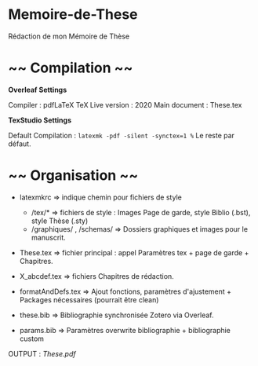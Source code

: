 # Memoire-de-These
Rédaction de mon Mémoire de Thèse

~~ Compilation ~~
=
**Overleaf Settings**

Compiler : pdfLaTeX
TeX Live version : 2020
Main document : These.tex

**TexStudio Settings**

Default Compilation : `latexmk -pdf -silent -synctex=1 %`
Le reste par défaut.

~~ Organisation ~~
=
- latexmkrc => indique chemin pour fichiers de style 
  - /tex/* => fichiers de style : Images Page de garde, style Biblio (.bst), style Thèse (.sty)
  - /graphiques/ , /schemas/ => Dossiers graphiques et images pour le manuscrit.
- These.tex => fichier principal : appel Paramètres tex + page de garde + Chapitres.
- X_abcdef.tex => fichiers Chapitres de rédaction.
- formatAndDefs.tex => Ajout fonctions, paramètres d'ajustement + Packages nécessaires (pourrait être clean)

- these.bib => Bibliographie synchronisée Zotero via Overleaf.
- params.bib => Paramètres overwrite bibliographie + bibliographie custom

OUTPUT : _These.pdf_
